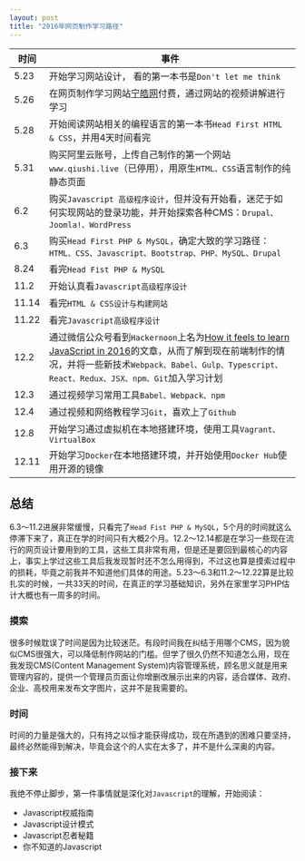 ```yaml
---
layout: post
title: "2016年网页制作学习路径"
---
```



时间 | 事件
---- | ----
5.23 | 开始学习网站设计，	看的第一本书是`Don't let me think`
5.26 | 在网页制作学习网站[宁皓网](www.ninghao.net)付费，通过网站的视频讲解进行学习
5.28 | 开始阅读网站相关的编程语言的第一本书`Head First HTML & CSS`，并用4天时间看完
5.31 | 购买阿里云账号，上传自己制作的第一个网站`www.qiushi.live`（已停用），用原生`HTML、CSS`语言制作的纯静态页面
6.2 | 购买`Javascript 高级程序设计`，但并没有开始看，迷茫于如何实现网站的登录功能，并开始探索各种CMS：`Drupal、Joomla!、WordPress`
6.3 | 购买`Head First PHP & MySQL`，确定大致的学习路径：`HTML、CSS、Javascript、Bootstrap、PHP、MySQL、Drupal`
8.24 | 看完`Head Fist PHP & MySQL`
11.2 | 开始认真看`Javascript高级程序设计`
11.14 | 看完`HTML & CSS设计与构建网站`
11.22 | 看完`Javascript高级程序设计`
12.2 | 通过微信公众号看到`Hackernoon`上名为[How it feels to learn JavaScript in 2016](https://hackernoon.com/how-it-feels-to-learn-javascript-in-2016-d3a717dd577f#.vwunh4whs)的文章，从而了解到现在前端制作的情况，并将一些新技术`Webpack、Babel、Gulp、Typescript、React、Redux、JSX、npm、Git`加入学习计划
12.3 | 通过视频学习常用工具`Babel、Webpack、npm`
12.4 | 通过视频和网络教程学习`Git`，喜欢上了`Github`
12.8 | 开始学习通过虚拟机在本地搭建环境，使用工具`Vagrant、VirtualBox`
12.11 | 开始学习`Docker`在本地搭建环境，并开始使用`Docker Hub`使用开源的镜像

## 总结
6.3～11.2进展非常缓慢，只看完了`Head Fist PHP & MySQL`，5个月的时间就这么停滞下来了，真正在学的时间只有大概2个月。12.2～12.14都是在学习一些现在流行的网页设计要用到的工具，这些工具非常有用，但是还是要回到最核心的内容上，事实上学过这些工具后我发现暂时还不怎么用得到，不过这也算是摸索过程中的损耗，毕竟之前我并不知道他们具体的用途。5.23～6.3和11.2～12.22算是比较扎实的时候，一共33天的时间，在真正的学习基础知识，另外在家里学习PHP估计大概也有一周多的时间。

### 摸索
很多时候耽误了时间是因为比较迷茫。有段时间我在纠结于用哪个CMS，因为貌似CMS很强大，可以降低制作网站的门槛。但学了很久仍然不知道怎么用，现在我发现CMS(Content Management System)内容管理系统，顾名思义就是用来管理内容的，提供一个管理员页面让你增删改展示出来的内容，适合媒体、政府、企业、高校用来发布文字图片，这并不是我需要的。

### 时间
时间的力量是强大的，只有持之以恒才能获得成功，现在所遇到的困难只要坚持，最终必然能得到解决，毕竟会这个的人实在太多了，并不是什么深奥的内容。

### 接下来
我绝不停止脚步，第一件事情就是深化对`Javascript`的理解，开始阅读：
  * Javascript权威指南
  * Javascript设计模式
  * Javascript忍者秘籍
  * 你不知道的Javascript
